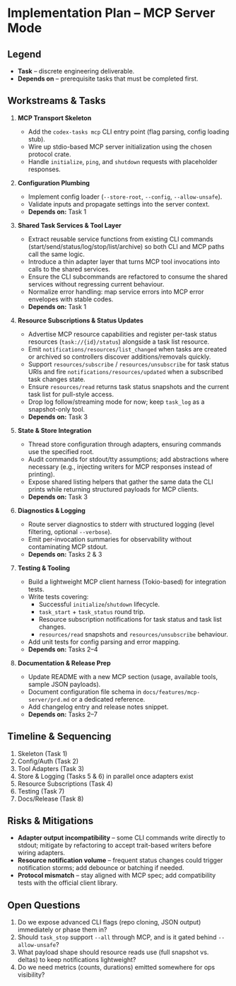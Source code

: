 # Implementation Plan – MCP Server Mode

## Legend
- **Task** – discrete engineering deliverable.
- **Depends on** – prerequisite tasks that must be completed first.

## Workstreams & Tasks

1. **MCP Transport Skeleton**
   - Add the `codex-tasks mcp` CLI entry point (flag parsing, config loading stub).
   - Wire up stdio-based MCP server initialization using the chosen protocol crate.
   - Handle `initialize`, `ping`, and `shutdown` requests with placeholder responses.

2. **Configuration Plumbing**
   - Implement config loader (`--store-root`, `--config`, `--allow-unsafe`).
   - Validate inputs and propagate settings into the server context.
   - **Depends on:** Task 1

3. **Shared Task Services & Tool Layer**
   - Extract reusable service functions from existing CLI commands (start/send/status/log/stop/list/archive) so both CLI and MCP paths call the same logic.
   - Introduce a thin adapter layer that turns MCP tool invocations into calls to the shared services.
   - Ensure the CLI subcommands are refactored to consume the shared services without regressing current behaviour.
   - Normalize error handling: map service errors into MCP error envelopes with stable codes.
   - **Depends on:** Task 1

4. **Resource Subscriptions & Status Updates**
   - Advertise MCP resource capabilities and register per-task status resources (`task://{id}/status`) alongside a task list resource.
   - Emit `notifications/resources/list_changed` when tasks are created or archived so controllers discover additions/removals quickly.
   - Support `resources/subscribe` / `resources/unsubscribe` for task status URIs and fire `notifications/resources/updated` when a subscribed task changes state.
   - Ensure `resources/read` returns task status snapshots and the current task list for pull-style access.
   - Drop log follow/streaming mode for now; keep `task_log` as a snapshot-only tool.
   - **Depends on:** Task 3

5. **State & Store Integration**
   - Thread store configuration through adapters, ensuring commands use the specified root.
   - Audit commands for stdout/tty assumptions; add abstractions where necessary (e.g., injecting writers for MCP responses instead of printing).
   - Expose shared listing helpers that gather the same data the CLI prints while returning structured payloads for MCP clients.
   - **Depends on:** Task 3

6. **Diagnostics & Logging**
   - Route server diagnostics to stderr with structured logging (level filtering, optional `--verbose`).
   - Emit per-invocation summaries for observability without contaminating MCP stdout.
   - **Depends on:** Tasks 2 & 3

7. **Testing & Tooling**
   - Build a lightweight MCP client harness (Tokio-based) for integration tests.
   - Write tests covering:
     - Successful `initialize`/`shutdown` lifecycle.
     - `task_start` + `task_status` round trip.
     - Resource subscription notifications for task status and task list changes.
     - `resources/read` snapshots and `resources/unsubscribe` behaviour.
   - Add unit tests for config parsing and error mapping.
   - **Depends on:** Tasks 2–4

8. **Documentation & Release Prep**
   - Update README with a new MCP section (usage, available tools, sample JSON payloads).
   - Document configuration file schema in `docs/features/mcp-server/prd.md` or a dedicated reference.
   - Add changelog entry and release notes snippet.
   - **Depends on:** Tasks 2–7

## Timeline & Sequencing
1. Skeleton (Task 1)
2. Config/Auth (Task 2)
3. Tool Adapters (Task 3)
4. Store & Logging (Tasks 5 & 6) in parallel once adapters exist
5. Resource Subscriptions (Task 4)
6. Testing (Task 7)
7. Docs/Release (Task 8)

## Risks & Mitigations
- **Adapter output incompatibility** – some CLI commands write directly to stdout; mitigate by refactoring to accept trait-based writers before wiring adapters.
- **Resource notification volume** – frequent status changes could trigger notification storms; add debounce or batching if needed.
- **Protocol mismatch** – stay aligned with MCP spec; add compatibility tests with the official client library.

## Open Questions
1. Do we expose advanced CLI flags (repo cloning, JSON output) immediately or phase them in?
2. Should `task_stop` support `--all` through MCP, and is it gated behind `--allow-unsafe`?
3. What payload shape should resource reads use (full snapshot vs. deltas) to keep notifications lightweight?
4. Do we need metrics (counts, durations) emitted somewhere for ops visibility?

